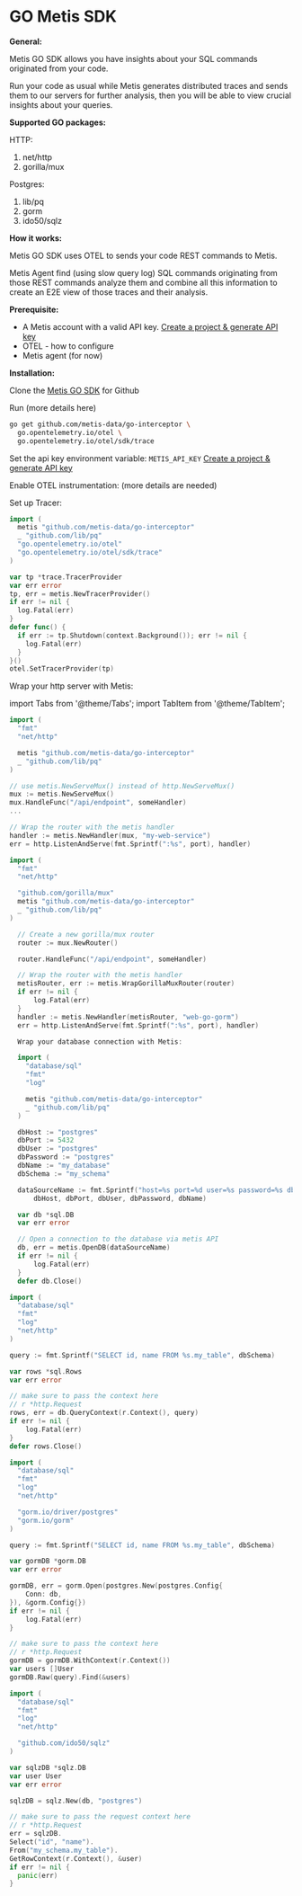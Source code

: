 # GO Metis SDK

**General:**

Metis GO SDK allows you have insights about your SQL commands originated from your code.

Run your code as usual while Metis generates distributed traces and sends them to our servers for further analysis, then you will be able to view crucial insights about your queries.

**Supported GO packages:**

HTTP:

1. net/http
2. gorilla/mux

Postgres:

1. lib/pq
2. gorm
3. ido50/sqlz

**How it works:**

Metis GO SDK uses OTEL to sends your code REST commands to Metis.

Metis Agent find (using slow query log) SQL commands originating from those REST commands analyze them and combine all this information to create an E2E view of those traces and their analysis.

**Prerequisite:**

- A Metis account with a valid API key. [Create a project & generate API key](../Create%20a%20project%20&%20generate%20API%20key.md)
- OTEL - how to configure
- Metis agent (for now)

**Installation:**

Clone the [Metis GO SDK](https://github.com/metis-data/go-interceptor) for Github

Run (more details here)

```bash
go get github.com/metis-data/go-interceptor \
  go.opentelemetry.io/otel \
  go.opentelemetry.io/otel/sdk/trace
```

Set the api key environment variable: `METIS_API_KEY` [Create a project & generate API key](../Create%20a%20project%20&%20generate%20API%20key.md)

Enable OTEL instrumentation: (more details are needed)

Set up Tracer:

```go
import (
  metis "github.com/metis-data/go-interceptor"
  _ "github.com/lib/pq"
  "go.opentelemetry.io/otel"
  "go.opentelemetry.io/otel/sdk/trace"
)

var tp *trace.TracerProvider
var err error
tp, err = metis.NewTracerProvider()
if err != nil {
  log.Fatal(err)
}
defer func() {
  if err := tp.Shutdown(context.Background()); err != nil {
    log.Fatal(err)
  }
}()
otel.SetTracerProvider(tp)
```

Wrap your http server with Metis:

import Tabs from '@theme/Tabs';
import TabItem from '@theme/TabItem';

<Tabs>
<TabItem value="http" label="Net/http">


  ```go
  import (
    "fmt"
    "net/http"

    metis "github.com/metis-data/go-interceptor"
    _ "github.com/lib/pq"
  )

  // use metis.NewServeMux() instead of http.NewServeMux()
  mux := metis.NewServeMux()
  mux.HandleFunc("/api/endpoint", someHandler)
  ...

  // Wrap the router with the metis handler
  handler := metis.NewHandler(mux, "my-web-service")
  err = http.ListenAndServe(fmt.Sprintf(":%s", port), handler)
  ```
</TabItem>
<TabItem value="mux" label="Gorilla/mux">
 

```go
import (
  "fmt"
  "net/http"

  "github.com/gorilla/mux"
  metis "github.com/metis-data/go-interceptor"
  _ "github.com/lib/pq"
)

  // Create a new gorilla/mux router
  router := mux.NewRouter()

  router.HandleFunc("/api/endpoint", someHandler)

  // Wrap the router with the metis handler
  metisRouter, err := metis.WrapGorillaMuxRouter(router)
  if err != nil {
      log.Fatal(err)
  }
  handler := metis.NewHandler(metisRouter, "web-go-gorm")
  err = http.ListenAndServe(fmt.Sprintf(":%s", port), handler)

  Wrap your database connection with Metis:

  import (
    "database/sql"
    "fmt"
    "log"

    metis "github.com/metis-data/go-interceptor"
    _ "github.com/lib/pq"
  )

  dbHost := "postgres"
  dbPort := 5432
  dbUser := "postgres"
  dbPassword := "postgres"
  dbName := "my_database"
  dbSchema := "my_schema"

  dataSourceName := fmt.Sprintf("host=%s port=%d user=%s password=%s dbname=%s sslmode=disable",
      dbHost, dbPort, dbUser, dbPassword, dbName)

  var db *sql.DB
  var err error

  // Open a connection to the database via metis API
  db, err = metis.OpenDB(dataSourceName)
  if err != nil {
      log.Fatal(err)
  }
  defer db.Close()
```
</TabItem>  
<TabItem value="pq" label="lib/pq">

  ```go
  import (
    "database/sql"
    "fmt"
    "log"
    "net/http"
  )

  query := fmt.Sprintf("SELECT id, name FROM %s.my_table", dbSchema)

  var rows *sql.Rows
  var err error

  // make sure to pass the context here
  // r *http.Request
  rows, err = db.QueryContext(r.Context(), query)
  if err != nil {
      log.Fatal(err)
  }
  defer rows.Close()
  ```
</TabItem>
<TabItem value="gorm" label="lib/gorm">

```go
import (
  "database/sql"
  "fmt"
  "log"
  "net/http"

  "gorm.io/driver/postgres"
  "gorm.io/gorm"
)

query := fmt.Sprintf("SELECT id, name FROM %s.my_table", dbSchema)

var gormDB *gorm.DB
var err error

gormDB, err = gorm.Open(postgres.New(postgres.Config{
    Conn: db,
}), &gorm.Config{})
if err != nil {
    log.Fatal(err)
}

// make sure to pass the context here
// r *http.Request
gormDB = gormDB.WithContext(r.Context())
var users []User
gormDB.Raw(query).Find(&users)
```
  </TabItem>
  <TabItem  value="sqlz" label="ido50/sqlz">

```go
import (
  "database/sql"
  "fmt"
  "log"
  "net/http"

  "github.com/ido50/sqlz"
)

var sqlzDB *sqlz.DB
var user User
var err error

sqlzDB = sqlz.New(db, "postgres")

// make sure to pass the request context here
// r *http.Request
err = sqlzDB.
Select("id", "name").
From("my_schema.my_table").
GetRowContext(r.Context(), &user)
if err != nil {
  panic(err)
}
```
</TabItem>
</Tabs>